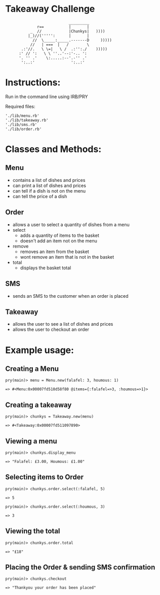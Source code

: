 Takeaway Challenge
==================
```
                            _________
              r==           |       |
           _  //            |Chunkys|   ))))
          |_)//(''''':      |       |
            //  \_____:_____.-------D     )))))
           //   | ===  |   /        \
       .:'//.   \ \=|   \ /  .:'':./    )))))
      :' // ':   \ \ ''..'--:'-.. ':
      '. '' .'    \:.....:--'.-'' .'
       ':..:'                ':..:'

 ```
# Instructions:

Run in the command line using IRB/PRY

Required files:
```
'./lib/menu.rb'
'./lib/takeaway.rb'
'./lib/sms.rb'
'./lib/order.rb'
```

# Classes and Methods:

## Menu
  * contains a list of dishes and prices
  * can print a list of dishes and prices
  * can tell if a dish is not on the menu
  * can tell the price of a dish

## Order
  * allows a user to select a quantity of dishes from a menu
  * select
    * adds a quantity of items to the basket
    * doesn't add an item not on the menu
  * remove
    * removes an item from the basket
    * wont remove an item that is not in the basket
  * total
    * displays the basket total

## SMS
   * sends an SMS to the customer when an order is placed

## Takeaway
  * allows the user to see a list of dishes and prices
  * allows the user to checkout an order


# Example usage:

## Creating a Menu
```
pry(main)> menu = Menu.new(falafel: 3, houmous: 1)

=> #<Menu:0x00007fd510d58f80 @items={:falafel=>3, :houmous=>1}>
```
## Creating a takeaway
```
pry(main)> chunkys = Takeaway.new(menu)

=> #<Takeaway:0x00007fd511097890>
```
## Viewing a menu
```
pry(main)> chunkys.display_menu

=> "Falafel: £3.00, Houmous: £1.00"
```
## Selecting items to Order
```
pry(main)> chunkys.order.select(:falafel, 5)

=> 5

pry(main)> chunkys.order.select(:houmous, 3)

=> 3
```
## Viewing the total
```
pry(main)> chunkys.order.total

=> "£18"
```
## Placing the Order & sending SMS confirmation
```
pry(main)> chunkys.checkout

=> "Thankyou your order has been placed"
```
